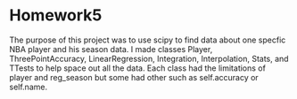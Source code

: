 # Homework5
The purpose of this project was to use scipy to find data about one specfic NBA player and his season data. I made classes Player, ThreePointAccuracy, LinearRegression, Integration, Interpolation, Stats, and TTests to help space out all the data. Each class had the limitations of player and reg_season but some had other such as self.accuracy or self.name.
